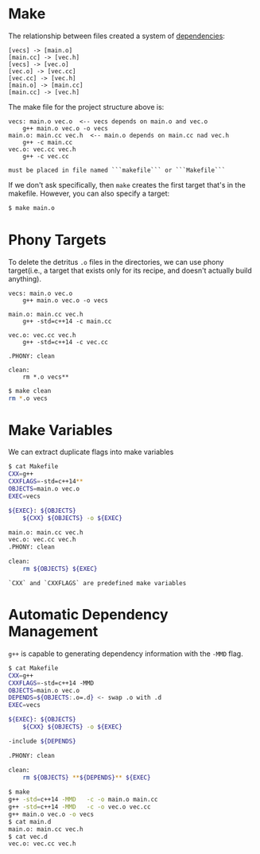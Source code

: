 
# Make

The relationship between files created a system of <u>dependencies</u>:

```nomnoml
[vecs] -> [main.o]
[main.cc] -> [vec.h]
[vecs] -> [vec.o]
[vec.o] -> [vec.cc]
[vec.cc] -> [vec.h]
[main.o] -> [main.cc]
[main.cc] -> [vec.h]
```

The make file for the project structure above is:
```make
vecs: main.o vec.o  <-- vecs depends on main.o and vec.o
	g++ main.o vec.o -o vecs
main.o: main.cc vec.h  <-- main.o depends on main.cc nad vec.h
	g++ -c main.cc
vec.o: vec.cc vec.h
	g++ -c vec.cc
```

```ad-note
must be placed in file named ```makefile``` or ```Makefile```
```

If we don't ask specifically, then ```make``` creates the first target that's in the makefile. However, you can also specify a target:

```bash 
$ make main.o
```
# Phony Targets

To delete the detritus ```.o``` files in the directories, we can use phony target(i.e., a target that exists only for its recipe, and doesn't actually build anything). 
```make
vecs: main.o vec.o
	g++ main.o vec.o -o vecs

main.o: main.cc vec.h
	g++ -std=c++14 -c main.cc

vec.o: vec.cc vec.h
	g++ -std=c++14 -c vec.cc

.PHONY: clean

clean:
	rm *.o vecs**
```

```bash 
$ make clean  
rm *.o vecs  
```

# Make Variables

We can extract duplicate flags into make variables

```bash
$ cat Makefile 
CXX=g++
CXXFLAGS=-std=c++14**
OBJECTS=main.o vec.o
EXEC=vecs

${EXEC}: ${OBJECTS}
	${CXX} ${OBJECTS} -o ${EXEC}

main.o: main.cc vec.h
vec.o: vec.cc vec.h
.PHONY: clean

clean:
	rm ${OBJECTS} ${EXEC}
```

```ad-note
`CXX` and `CXXFLAGS` are predefined make variables
```

# Automatic Dependency Management

```g++``` is capable to generating dependency information with the ```-MMD``` flag. 

```bash
$ cat Makefile 
CXX=g++
CXXFLAGS=-std=c++14 -MMD
OBJECTS=main.o vec.o
DEPENDS=${OBJECTS:.o=.d} <- swap .o with .d
EXEC=vecs

${EXEC}: ${OBJECTS}
	${CXX} ${OBJECTS} -o ${EXEC}

-include ${DEPENDS}

.PHONY: clean

clean:
	rm ${OBJECTS} **${DEPENDS}** ${EXEC}  
  
$ make  
g++ -std=c++14 -MMD   -c -o main.o main.cc  
g++ -std=c++14 -MMD   -c -o vec.o vec.cc  
g++ main.o vec.o -o vecs  
$ cat main.d  
main.o: main.cc vec.h  
$ cat vec.d  
vec.o: vec.cc vec.h
```